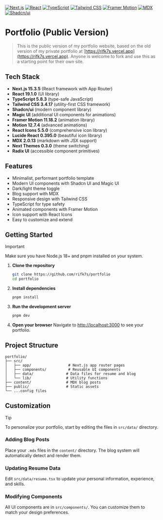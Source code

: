 <!-- Tech Stack Badges -->
[![Next.js](https://img.shields.io/badge/Next.js-15.3.5-000000?style=flat&logo=next.js&logoColor=white)](https://nextjs.org)
[![React](https://img.shields.io/badge/React-19.1.0-61dafb?style=flat&logo=react&logoColor=white)](https://react.dev)
[![TypeScript](https://img.shields.io/badge/TypeScript-5.8.3-007ACC?style=flat&logo=typescript&logoColor=white)](https://www.typescriptlang.org)
[![Tailwind CSS](https://img.shields.io/badge/Tailwind_CSS-3.4.17-06B6D4?style=flat&logo=tailwind-css&logoColor=white)](https://tailwindcss.com)
[![Framer Motion](https://img.shields.io/badge/Framer_Motion-11.18.2-0055FF?style=flat&logo=framer&logoColor=white)](https://www.framer.com/motion/)
[![MDX](https://img.shields.io/badge/MDX-2.0.13-000000?style=flat&logo=mdx&logoColor=white)](https://mdxjs.com)
[![Shadcn/ui](https://img.shields.io/badge/Shadcn/ui-111827?style=flat&logo=shadcnui&logoColor=white)](https://ui.shadcn.com)

# Portfolio (Public Version)

>This is the public version of my portfolio website, based on the old version of my private portfolio at [https://rifk7s.vercel.app](https://rifk7s.vercel.app). Anyone is welcome to fork and use this as a starting point for their own site.


## Tech Stack

- **Next.js 15.3.5** (React framework with App Router)
- **React 19.1.0** (UI library)
- **TypeScript 5.8.3** (type-safe JavaScript)
- **Tailwind CSS 3.4.17** (utility-first CSS framework)
- **Shadcn/ui** (modern component library)
- **Magic UI** (additional UI components for animations)
- **Framer Motion 11.18.2** (animation library)
- **Motion 12.7.4** (advanced animations)
- **React Icons 5.5.0** (comprehensive icon library)
- **Lucide React 0.395.0** (beautiful icon library)
- **MDX 2.0.13** (markdown with JSX support)
- **Next Themes 0.3.0** (theme switching)
- **Radix UI** (accessible component primitives)

## Features
- Minimalist, performant portfolio template
- Modern UI components with Shadcn UI and Magic UI
- Dark/light theme toggle
- Blog support with MDX
- Responsive design with Tailwind CSS
- TypeScript for type safety
- Animated components with Framer Motion
- Icon support with React Icons
- Easy to customize and extend

## Getting Started

> [!IMPORTANT]
> Make sure you have Node.js 18+ and pnpm installed on your system.

1. **Clone the repository**
   ```bash
   git clone https://github.com/rifk7s/portfolio
   cd portfolio
   ```

2. **Install dependencies**
   ```bash
   pnpm install
   ```

3. **Run the development server**
   ```bash
   pnpm dev
   ```

4. **Open your browser**
   Navigate to [http://localhost:3000](http://localhost:3000) to see your portfolio.

## Project Structure

```
portfolio/
├── src/
│   ├── app/                 # Next.js app router pages
│   ├── components/          # Reusable UI components
│   ├── data/               # Data files for resume and blog
│   └── lib/                # Utility functions
├── content/                # MDX blog posts
├── public/                 # Static assets
└── ...config files
```

## Customization

> [!TIP]
> To personalize your portfolio, start by editing the files in `src/data/` directory.

### Adding Blog Posts
Place your `.mdx` files in the `content/` directory. The blog system will automatically detect and render them.

### Updating Resume Data
Edit `src/data/resume.tsx` to update your personal information, experience, and skills.

### Modifying Components
All UI components are in `src/components/`. You can customize them to match your design preferences.


